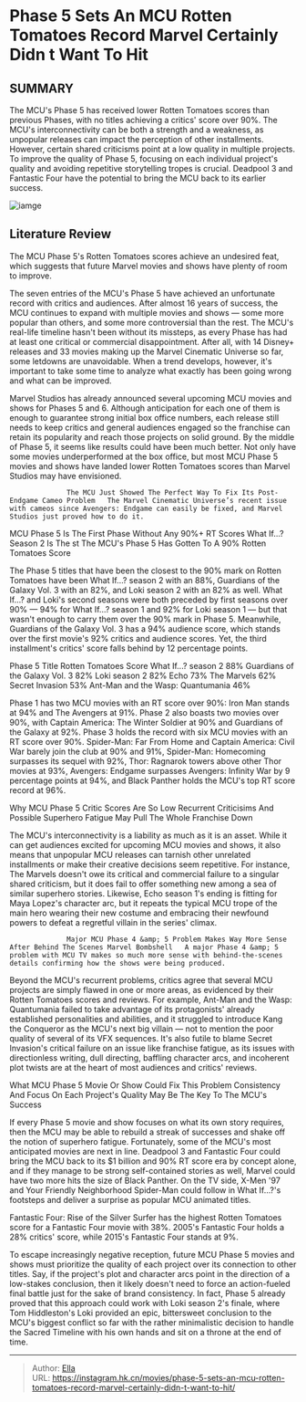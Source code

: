 # Phase 5 Sets An MCU Rotten Tomatoes Record Marvel Certainly Didn t Want To Hit


## SUMMARY 



  The MCU&#39;s Phase 5 has received lower Rotten Tomatoes scores than previous Phases, with no titles achieving a critics&#39; score over 90%.   The MCU&#39;s interconnectivity can be both a strength and a weakness, as unpopular releases can impact the perception of other installments. However, certain shared criticisms point at a low quality in multiple projects.   To improve the quality of Phase 5, focusing on each individual project&#39;s quality and avoiding repetitive storytelling tropes is crucial. Deadpool 3 and Fantastic Four have the potential to bring the MCU back to its earlier success.  

![iamge](https://static1.srcdn.com/wordpress/wp-content/uploads/2024/01/mcu-phase-5-failures-the-marvels-secret-invasion-and-quantumania.jpg)

## Literature Review

The MCU Phase 5&#39;s Rotten Tomatoes scores achieve an undesired feat, which suggests that future Marvel movies and shows have plenty of room to improve.




The seven entries of the MCU&#39;s Phase 5 have achieved an unfortunate record with critics and audiences. After almost 16 years of success, the MCU continues to expand with multiple movies and shows — some more popular than others, and some more controversial than the rest. The MCU&#39;s real-life timeline hasn&#39;t been without its missteps, as every Phase has had at least one critical or commercial disappointment. After all, with 14 Disney&#43; releases and 33 movies making up the Marvel Cinematic Universe so far, some letdowns are unavoidable. When a trend develops, however, it&#39;s important to take some time to analyze what exactly has been going wrong and what can be improved.




Marvel Studios has already announced several upcoming MCU movies and shows for Phases 5 and 6. Although anticipation for each one of them is enough to guarantee strong initial box office numbers, each release still needs to keep critics and general audiences engaged so the franchise can retain its popularity and reach those projects on solid ground. By the middle of Phase 5, it seems like results could have been much better. Not only have some movies underperformed at the box office, but most MCU Phase 5 movies and shows have landed lower Rotten Tomatoes scores than Marvel Studios may have envisioned.

                  The MCU Just Showed The Perfect Way To Fix Its Post-Endgame Cameo Problem   The Marvel Cinematic Universe’s recent issue with cameos since Avengers: Endgame can easily be fixed, and Marvel Studios just proved how to do it.   


 MCU Phase 5 Is The First Phase Without Any 90%&#43; RT Scores 
What If...? Season 2 Is The  st The MCU&#39;s Phase 5 Has Gotten To A 90% Rotten Tomatoes Score
         




The Phase 5 titles that have been the closest to the 90% mark on Rotten Tomatoes have been What If...? season 2 with an 88%, Guardians of the Galaxy Vol. 3 with an 82%, and Loki season 2 with an 82% as well. What If...? and Loki&#39;s second seasons were both preceded by first seasons over 90% — 94% for What If...? season 1 and 92% for Loki season 1 — but that wasn&#39;t enough to carry them over the 90% mark in Phase 5. Meanwhile, Guardians of the Galaxy Vol. 3 has a 94% audience score, which stands over the first movie&#39;s 92% critics and audience scores. Yet, the third installment&#39;s critics&#39; score falls behind by 12 percentage points.

 Phase 5 Title  Rotten Tomatoes Score   What If...? season 2  88%   Guardians of the Galaxy Vol. 3  82%   Loki season 2  82%   Echo  73%   The Marvels  62%   Secret Invasion  53%   Ant-Man and the Wasp: Quantumania  46%   






Phase 1 has two MCU movies with an RT score over 90%: Iron Man stands at 94% and The Avengers at 91%. Phase 2 also boasts two movies over 90%, with Captain America: The Winter Soldier at 90% and Guardians of the Galaxy at 92%. Phase 3 holds the record with six MCU movies with an RT score over 90%. Spider-Man: Far From Home and Captain America: Civil War barely join the club at 90% and 91%, Spider-Man: Homecoming surpasses its sequel with 92%, Thor: Ragnarok towers above other Thor movies at 93%, Avengers: Endgame surpasses Avengers: Infinity War by 9 percentage points at 94%, and Black Panther holds the MCU&#39;s top RT score record at 96%.



 Why MCU Phase 5 Critic Scores Are So Low 
Recurrent Criticisims And Possible Superhero Fatigue May Pull The Whole Franchise Down
          

The MCU&#39;s interconnectivity is a liability as much as it is an asset. While it can get audiences excited for upcoming MCU movies and shows, it also means that unpopular MCU releases can tarnish other unrelated installments or make their creative decisions seem repetitive. For instance, The Marvels doesn&#39;t owe its critical and commercial failure to a singular shared criticism, but it does fail to offer something new among a sea of similar superhero stories. Likewise, Echo season 1&#39;s ending is fitting for Maya Lopez&#39;s character arc, but it repeats the typical MCU trope of the main hero wearing their new costume and embracing their newfound powers to defeat a regretful villain in the series&#39; climax.




                  Major MCU Phase 4 &amp; 5 Problem Makes Way More Sense After Behind The Scenes Marvel Bombshell   A major Phase 4 &amp; 5 problem with MCU TV makes so much more sense with behind-the-scenes details confirming how the shows were being produced.   

Beyond the MCU&#39;s recurrent problems, critics agree that several MCU projects are simply flawed in one or more areas, as evidenced by their Rotten Tomatoes scores and reviews. For example, Ant-Man and the Wasp: Quantumania failed to take advantage of its protagonists&#39; already established personalities and abilities, and it struggled to introduce Kang the Conqueror as the MCU&#39;s next big villain — not to mention the poor quality of several of its VFX sequences. It&#39;s also futile to blame Secret Invasion&#39;s critical failure on an issue like franchise fatigue, as its issues with directionless writing, dull directing, baffling character arcs, and incoherent plot twists are at the heart of most audiences and critics&#39; reviews.



 What MCU Phase 5 Movie Or Show Could Fix This Problem 
Consistency And Focus On Each Project&#39;s Quality May Be The Key To The MCU&#39;s Success
          




If every Phase 5 movie and show focuses on what its own story requires, then the MCU may be able to rebuild a streak of successes and shake off the notion of superhero fatigue. Fortunately, some of the MCU&#39;s most anticipated movies are next in line. Deadpool 3 and Fantastic Four could bring the MCU back to its $1 billion and 90% RT score era by concept alone, and if they manage to be strong self-contained stories as well, Marvel could have two more hits the size of Black Panther. On the TV side, X-Men &#39;97 and Your Friendly Neighborhood Spider-Man could follow in What If...?&#39;s footsteps and deliver a surprise as popular MCU animated titles.



Fantastic Four: Rise of the Silver Surfer has the highest Rotten Tomatoes score for a Fantastic Four movie with 38%. 2005&#39;s Fantastic Four holds a 28% critics&#39; score, while 2015&#39;s Fantastic Four stands at 9%.




To escape increasingly negative reception, future MCU Phase 5 movies and shows must prioritize the quality of each project over its connection to other titles. Say, if the project&#39;s plot and character arcs point in the direction of a low-stakes conclusion, then it likely doesn&#39;t need to force an action-fueled final battle just for the sake of brand consistency. In fact, Phase 5 already proved that this approach could work with Loki season 2&#39;s finale, where Tom Hiddleston&#39;s Loki provided an epic, bittersweet conclusion to the MCU&#39;s biggest conflict so far with the rather minimalistic decision to handle the Sacred Timeline with his own hands and sit on a throne at the end of time.






---

> Author: [Ella](https://instagram.hk.cn/)  
> URL: https://instagram.hk.cn/movies/phase-5-sets-an-mcu-rotten-tomatoes-record-marvel-certainly-didn-t-want-to-hit/  

